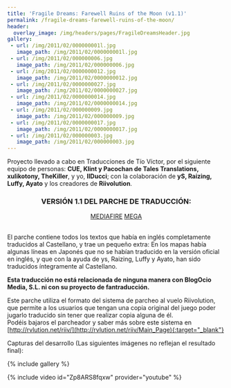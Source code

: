```yaml
---
title: 'Fragile Dreams: Farewell Ruins of the Moon (v1.1)'
permalink: /fragile-dreams-farewell-ruins-of-the-moon/
header:
  overlay_image: /img/headers/pages/FragileDreamsHeader.jpg
gallery:
 - url: /img/2011/02/000000001l.jpg
   image_path: /img/2011/02/000000001l.jpg
 - url: /img/2011/02/000000006.jpg
   image_path: /img/2011/02/000000006.jpg
 - url: /img/2011/02/0000000012.jpg
   image_path: /img/2011/02/0000000012.jpg
 - url: /img/2011/02/0000000027.jpg
   image_path: /img/2011/02/0000000027.jpg
 - url: /img/2011/02/0000000014.jpg
   image_path: /img/2011/02/0000000014.jpg
 - url: /img/2011/02/000000009.jpg
   image_path: /img/2011/02/000000009.jpg
 - url: /img/2011/02/0000000017.jpg
   image_path: /img/2011/02/0000000017.jpg
 - url: /img/2011/02/000000003.jpg
   image_path: /img/2011/02/000000003.jpg
---
```

Proyecto llevado a cabo en Traducciones de Tío Víctor, por el siguiente equipo de personas: 
**CUE, Klint y Pacochan de Tales Translations, xulikotony, TheKiller**, y yo, **IlDucci**; 
con la colaboración de **yS, Raizing, Luffy, Ayato** y los creadores de **Riivolution**.

<h3 style="text-align: center;">VERSIÓN 1.1 DEL PARCHE DE TRADUCCIÓN:</h3>

<center>
<a href="http://www.mediafire.com/download/eva1brhnodvb53d/FragileDreamsESP11.7z" class="btn btn--primary btn--x-large" target="_blank">MEDIAFIRE</a> <a href="https://mega.nz/#!QUlSnawK!VPhIxEUNwvN7ZNaXmSL1uhB1nqm_ph6bscwnt-WWNC4" class="btn btn--primary btn--x-large" target="_blank">MEGA</a>
</center><br>

El parche contiene todos los textos que había en inglés completamente traducidos al Castellano, 
y trae un pequeño extra: En los mapas había algunas líneas en Japonés que no se habían traducido 
en la versión oficial en inglés, y que con la ayuda de ys, Raizing, Luffy y Ayato, han sido 
traducidos íntegramente al Castellano.

**Esta traducción no está relacionada de ninguna manera con BlogOcio Media, S.L. ni con su 
proyecto de fantraducción.**

Este parche utiliza el formato del sistema de parcheo al vuelo Riivolution, que permite a los 
usuarios que tengan una copia original del juego poder jugarlo traducido sin tener que realizar 
copia alguna de él.  
Podéis bajaros el parcheador y saber más sobre este sistema en [http://rvlution.net/riiv/](http://rvlution.net/riiv/Main_Page){:target="_blank"}

Capturas del desarrollo (Las siguientes imágenes no reflejan el resultado final):

{% include gallery %}

{% include video id="Zp8ARS8fqxw" provider="youtube" %}
